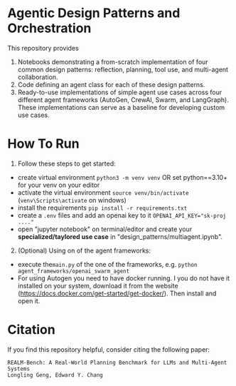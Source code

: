 # Agentic Design Patterns and Orchestration

This repository provides
1. Notebooks demonstrating a from-scratch implementation of four common design patterns: reflection, planning, tool use, and multi-agent collaboration.
2. Code defining an agent class for each of these design patterns.
3. Ready-to-use implementations of simple agent use cases across four different agent frameworks (AutoGen, CrewAI, Swarm, and LangGraph). These implementations can serve as a baseline for developing custom use cases.


# How To Run
1) Follow these steps to get started:
- create virtual environment `python3 -m venv venv` OR set python==3.10+ for your venv on your editor
- activate the  virtual environment `source venv/bin/activate` (`venv\Scripts\activate` on windows)
- install the requirements `pip install -r requirements.txt` 
- create a `.env` files and add an openai key to it `OPENAI_API_KEY="sk-proj ...."`
- open "jupyter notebook" on terminal/editor and create your **specialized/taylored use case** in "design_patterns/multiagent.ipynb".


2) (Optional) Using on of the agent frameworks:
- execute the`main.py` of the one of the frameworks, e.g. `python agent_frameworks/openai_swarm_agent`
- For using Autogen you need to have docker running. I you do not have it installed on your system, download it from the website (https://docs.docker.com/get-started/get-docker/). Then install and open it.

# Citation

If you find this repository helpful, consider citing the following paper:

```
REALM-Bench: A Real-World Planning Benchmark for LLMs and Multi-Agent Systems
Longling Geng, Edward Y. Chang
```
